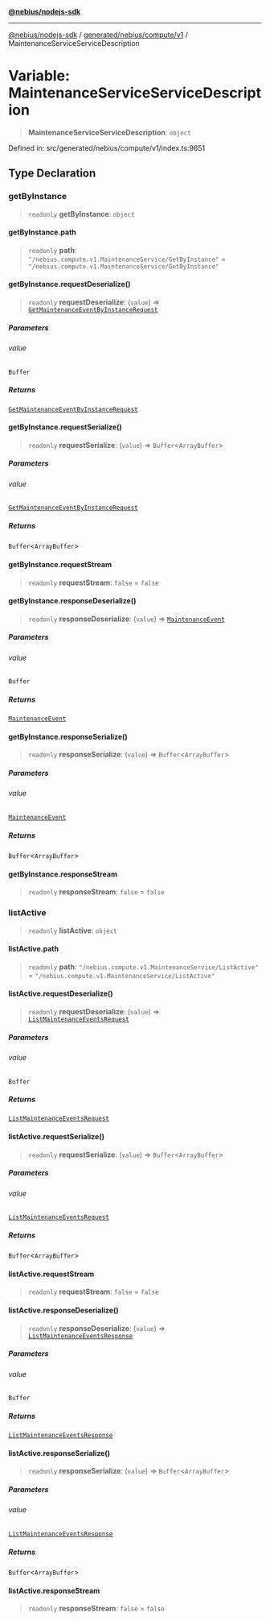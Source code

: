 [**@nebius/nodejs-sdk**](../../../../../README.md)

---

[@nebius/nodejs-sdk](../../../../../README.md) / [generated/nebius/compute/v1](../README.md) / MaintenanceServiceServiceDescription

# Variable: MaintenanceServiceServiceDescription

> **MaintenanceServiceServiceDescription**: `object`

Defined in: src/generated/nebius/compute/v1/index.ts:9651

## Type Declaration

### getByInstance

> `readonly` **getByInstance**: `object`

#### getByInstance.path

> `readonly` **path**: `"/nebius.compute.v1.MaintenanceService/GetByInstance"` = `"/nebius.compute.v1.MaintenanceService/GetByInstance"`

#### getByInstance.requestDeserialize()

> `readonly` **requestDeserialize**: (`value`) => [`GetMaintenanceEventByInstanceRequest`](../interfaces/GetMaintenanceEventByInstanceRequest.md)

##### Parameters

###### value

`Buffer`

##### Returns

[`GetMaintenanceEventByInstanceRequest`](../interfaces/GetMaintenanceEventByInstanceRequest.md)

#### getByInstance.requestSerialize()

> `readonly` **requestSerialize**: (`value`) => `Buffer`\<`ArrayBuffer`\>

##### Parameters

###### value

[`GetMaintenanceEventByInstanceRequest`](../interfaces/GetMaintenanceEventByInstanceRequest.md)

##### Returns

`Buffer`\<`ArrayBuffer`\>

#### getByInstance.requestStream

> `readonly` **requestStream**: `false` = `false`

#### getByInstance.responseDeserialize()

> `readonly` **responseDeserialize**: (`value`) => [`MaintenanceEvent`](../interfaces/MaintenanceEvent.md)

##### Parameters

###### value

`Buffer`

##### Returns

[`MaintenanceEvent`](../interfaces/MaintenanceEvent.md)

#### getByInstance.responseSerialize()

> `readonly` **responseSerialize**: (`value`) => `Buffer`\<`ArrayBuffer`\>

##### Parameters

###### value

[`MaintenanceEvent`](../interfaces/MaintenanceEvent.md)

##### Returns

`Buffer`\<`ArrayBuffer`\>

#### getByInstance.responseStream

> `readonly` **responseStream**: `false` = `false`

### listActive

> `readonly` **listActive**: `object`

#### listActive.path

> `readonly` **path**: `"/nebius.compute.v1.MaintenanceService/ListActive"` = `"/nebius.compute.v1.MaintenanceService/ListActive"`

#### listActive.requestDeserialize()

> `readonly` **requestDeserialize**: (`value`) => [`ListMaintenanceEventsRequest`](../interfaces/ListMaintenanceEventsRequest.md)

##### Parameters

###### value

`Buffer`

##### Returns

[`ListMaintenanceEventsRequest`](../interfaces/ListMaintenanceEventsRequest.md)

#### listActive.requestSerialize()

> `readonly` **requestSerialize**: (`value`) => `Buffer`\<`ArrayBuffer`\>

##### Parameters

###### value

[`ListMaintenanceEventsRequest`](../interfaces/ListMaintenanceEventsRequest.md)

##### Returns

`Buffer`\<`ArrayBuffer`\>

#### listActive.requestStream

> `readonly` **requestStream**: `false` = `false`

#### listActive.responseDeserialize()

> `readonly` **responseDeserialize**: (`value`) => [`ListMaintenanceEventsResponse`](../interfaces/ListMaintenanceEventsResponse.md)

##### Parameters

###### value

`Buffer`

##### Returns

[`ListMaintenanceEventsResponse`](../interfaces/ListMaintenanceEventsResponse.md)

#### listActive.responseSerialize()

> `readonly` **responseSerialize**: (`value`) => `Buffer`\<`ArrayBuffer`\>

##### Parameters

###### value

[`ListMaintenanceEventsResponse`](../interfaces/ListMaintenanceEventsResponse.md)

##### Returns

`Buffer`\<`ArrayBuffer`\>

#### listActive.responseStream

> `readonly` **responseStream**: `false` = `false`
